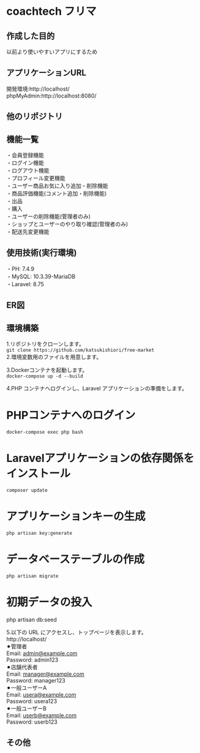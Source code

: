 # coachtech フリマ  
## 作成した目的  
以前より使いやすいアプリにするため
## アプリケーションURL  
開発環境:http://localhost/  
phpMyAdmin:http://localhost:8080/  
## 他のリポジトリ  
## 機能一覧  
・会員登録機能  
・ログイン機能  
・ログアウト機能  
・プロフィール変更機能  
・ユーザー商品お気に入り追加・削除機能  
・商品評価機能(コメント追加・削除機能)  
・出品  
・購入  
・ユーザーの削除機能(管理者のみ)  
・ショップとユーザーのやり取り確認(管理者のみ)  
・配送先変更機能  

## 使用技術(実行環境)  
・PH: 7.4.9  
・MySQL: 10.3.39-MariaDB  
・Laravel: 8.75  

## ER図  
## 環境構築  
1.リポジトリをクローンします。  
`git clone https://github.com/katsukishiori/free-market`  
2.環境変数用のファイルを用意します。  

3.Dockerコンテナを起動します。  
`docker-compose up -d --build`  

4.PHP コンテナへログインし、Laravel アプリケーションの準備をします。  
#  PHPコンテナへのログイン
`docker-compose exec php bash`  

# Laravelアプリケーションの依存関係をインストール  
`composer update`  

# アプリケーションキーの生成  
`php artisan key:generate`  

# データベーステーブルの作成   
`php artisan migrate`  

# 初期データの投入  
php artisan db:seed  

5.以下の URL にアクセスし、トップページを表示します。  
http://localhost/  
  ⚫︎管理者  
    Email: admin@example.com  
    Password: admin123  
  ⚫︎店舗代表者    
    Email: manager@example.com  
    Password: manager123  
  ⚫︎一般ユーザーA  
    Email: usera@example.com  
    Password: usera123  
  ⚫︎一般ユーザーB    
    Email: userb@example.com    
    Password: userb123 
    
  

  

## その他



